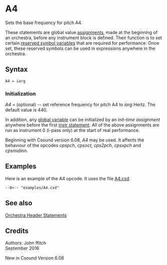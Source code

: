 <!--
id:A4
category:Orchestra Syntax:Header
-->
# A4
Sets the base frequency for pitch A4.

These statements are global value [assignments](../../opcodes/assign), made 
at the beginning of an orchestra, before any instrument block is defined. Their function is to set certain [reserved symbol variables](../../) that are required for performance. Once set, these reserved symbols can be used in expressions anywhere in the orchestra.

## Syntax
``` csound-orc
A4 = iarg
```

### Initialization

_A4_  = (optional) -- set reference frequency for pitch A4 to _iarg_ Hertz. The default value is 440.

In addition, any [global variable](../../) can be initialized by an _init-time assignment_ anywhere before the first [instr statement](../../opcodes/instr).  All of the above assignments are run as instrument 0 (i-pass only) at the start of real performance.

Beginning with Csound version 6.08, _A4_ may be used.  It affects the behaviour of the opcodes _cpspch_, _cpsoct_, _cps2pch_, _cpsxpch_ and _cpsmidinn_.

## Examples

Here is an example of the A4 opcode. It uses the file [A4.csd](../../examples/A4.csd).

``` csound-csd title="Example of the A4 opcode." linenums="1"
--8<-- "examples/A4.csd"
```

## See also

[Orchestra Header Statements](../../orch/header)

## Credits

Authors: John ffitch<br>
September 2016<br>

New in Csound Version 6.08
